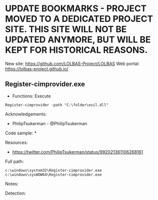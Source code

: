 # UPDATE BOOKMARKS - PROJECT MOVED TO A DEDICATED PROJECT SITE. THIS SITE WILL NOT BE UPDATED ANYMORE, BUT WILL BE KEPT FOR HISTORICAL REASONS.
New site: https://github.com/LOLBAS-Project/LOLBAS
Web portal: https://lolbas-project.github.io/ 
## Register-cimprovider.exe

* Functions: Execute

```
Register-cimprovider -path "C:\folder\evil.dll"   
```

Acknowledgements:
* PhilipTsukerman - @PhilipTsukerman

Code sample:
* 

Resources:
* https://twitter.com/PhilipTsukerman/status/992021361106268161

Full path:
```
c:\windows\system32\Register-cimprovider.exe
c:\windows\sysWOW64\Register-cimprovider.exe
```

Notes:



Detection:

 
